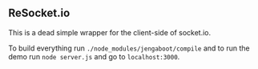 ReSocket.io
---

This is a dead simple wrapper for the client-side of socket.io.

To build everything run `./node_modules/jengaboot/compile` and to run the demo run `node server.js` and go to `localhost:3000`.
